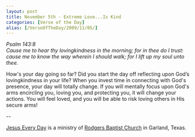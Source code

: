 ```yaml
---
layout: post
title: November 5th - Extreme Love...Is Kind
categories: [Verse of the Day]
alias: [/VerseOfTheDay/2009/11/05/]
---
```


_Psalm 143:8  
Cause me to hear thy lovingkindness in the morning; for in thee do I
trust: cause me to know the way wherein I should walk; for I lift up
my soul unto thee._

How's your day going so far? Did you start the day off reflecting
upon God&rsquo;s lovingkindness in your life? When you invest time in
connecting with God's presence, your day will totally change. If you
will mentally focus upon God's arms encircling you, loving you, and
protecting you, it will change your actions. You will feel loved, and
you will be able to risk loving others in His secure arms!

 --

<a href=http://jesuseveryday.net>Jesus Every Day</a> is a ministry of <a href=http://rodgersbaptist.net>Rodgers Baptist Church</a> in Garland, Texas.
